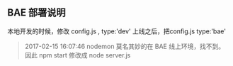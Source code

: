 ## BAE 部署说明
本地开发的时候，修改 config.js , type:'dev'
上线之后，把config.js type:'bae'



>2017-02-15 16:07:46
nodemon 莫名其妙的在 BAE 线上环境，找不到。 因此 npm start 修改成 node server.js

